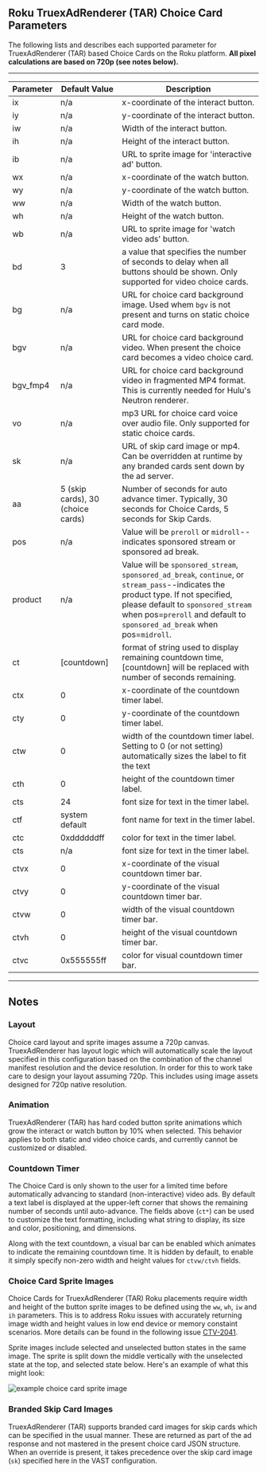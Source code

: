 ## Roku TruexAdRenderer (TAR) Choice Card Parameters

The following lists and describes each supported parameter for TruexAdRenderer (TAR) based Choice Cards on the Roku platform.  **All pixel calculations are based on 720p (see notes below).**

---

| Parameter | Default Value | Description |
| ------------- | ------------- | ------------- |
| ix | n/a | x-coordinate of the interact button. |
| iy | n/a | y-coordinate of the interact button. |
| iw | n/a | Width of the interact button. |
| ih | n/a | Height of the interact button. |
| ib | n/a | URL to sprite image for 'interactive ad' button. |
| wx | n/a | x-coordinate of the watch button. |
| wy | n/a | y-coordinate of the watch button. |
| ww | n/a | Width of the watch button. |
| wh | n/a | Height of the watch button. |
| wb | n/a | URL to sprite image for 'watch video ads' button. |
| bd | 3 | a value that specifies the number of seconds to delay when all buttons should be shown.  Only supported for video choice cards. |
| bg | n/a | URL for choice card background image. Used whem `bgv` is not present and turns on static choice card mode. |
| bgv | n/a | URL for choice card background video. When present the choice card becomes a video choice card. |
| bgv_fmp4 | n/a | URL for choice card background video in fragmented MP4 format.  This is currently needed for Hulu's Neutron renderer. |
| vo | n/a | mp3 URL for choice card voice over audio file. Only supported for static choice cards. |
| sk | n/a | URL of skip card image or mp4. Can be overridden at runtime by any branded cards sent down by the ad server. |
| aa | 5 (skip cards), 30 (choice cards) | Number of seconds for auto advance timer. Typically, 30 seconds for Choice Cards, 5 seconds for Skip Cards. |
| pos | n/a | Value will be `preroll` or `midroll`--indicates sponsored stream or sponsored ad break. |
| product | n/a | Value will be `sponsored_stream`, `sponsored_ad_break`, `continue`, or `stream_pass`--indicates the product type.  If not specified, please default to `sponsored_stream` when pos=`preroll` and default to `sponsored_ad_break` when pos=`midroll`. |
| ct | [countdown] | format of string used to display remaining countdown time, [countdown] will be replaced with number of seconds remaining. |
| ctx | 0 | x-coordinate of the countdown timer label. |
| cty | 0 | y-coordinate of the countdown timer label. |
| ctw | 0 | width of the countdown timer label. Setting to 0 (or not setting) automatically sizes the label to fit the text |
| cth | 0 | height of the countdown timer label. |
| cts | 24 | font size for text in the timer label. |
| ctf | system default | font name for text in the timer label. |
| ctc | 0xddddddff | color for text in the timer label. |
| cts | n/a | font size for text in the timer label. |
| ctvx | 0 | x-coordinate of the visual countdown timer bar. |
| ctvy | 0 | y-coordinate of the visual countdown timer bar. |
| ctvw | 0 | width of the visual countdown timer bar. |
| ctvh | 0 | height of the visual countdown timer bar. |
| ctvc | 0x555555ff | color for visual countdown timer bar. |

---

## Notes

### Layout

Choice card layout and sprite images assume a 720p canvas. TruexAdRenderer has layout logic which will automatically scale the layout specified in this configuration based on the combination of the channel manifest resolution and the device resolution. In order for this to work take care to design your layout assuming 720p. This includes using image assets designed for 720p native resolution.

### Animation

TruexAdRenderer (TAR) has hard coded button sprite animations which grow the interact or watch button by 10% when selected. This behavior applies to both static and video choice cards, and currently cannot be customized or disabled.

### Countdown Timer

The Choice Card is only shown to the user for a limited time before automatically advancing to standard (non-interactive) video ads. By default a text label is displayed at the upper-left corner that shows the remaining number of seconds until auto-advance. The fields above (`ct*`) can be used to customize the text formatting, including what string to display, its size and color, positioning, and dimensions.

Along with the text countdown, a visual bar can be enabled which animates to indicate the remaining countdown time. It is hidden by default, to enable it simply specify non-zero width and height values for `ctvw/ctvh` fields.

### Choice Card Sprite Images

Choice Cards for TruexAdRenderer (TAR) Roku placements require width and height of the button sprite images to be defined using the `ww`, `wh`, `iw` and `ih` parameters. This is to address Roku issues with accurately returning image width and height values in low end device or memory constaint scenarios. More details can be found in the following issue [CTV-2041](https://truextech.atlassian.net/browse/CTV-2041).

Sprite images include selected and unselected button states in the same image. The sprite is split down the middle vertically with the unselected state at the top, and selected state below. Here's an example of what this might look:

![example choice card sprite image](http://ctv.truex.com/docs/example_choice_card_sprite.png)

### Branded Skip Card Images

TruexAdRenderer (TAR) supports branded card images for skip cards which can be specified in the usual manner. These are returned as part of the ad response and not mastered in the present choice card JSON structure. When an override is present, it takes precedence over the skip card image (`sk`) specified here in the VAST configuration.
